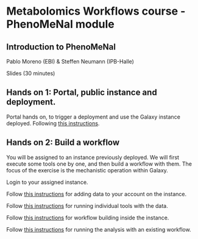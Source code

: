 # Metabolomics Workflows course - PhenoMeNal module

## Introduction to PhenoMeNal

Pablo Moreno (EBI) & Steffen Neumann (IPB-Halle)

Slides (30 minutes)

## Hands on 1: Portal, public instance and deployment.

Portal hands on, to trigger a deployment and use the Galaxy instance deployed. Following [this instructions](portal-practical.md).

## Hands on 2: Build a workflow

You will be assigned to an instance previously deployed. We will first execute some tools one by one, and then build a workflow with them. The focus of the exercise is the mechanistic operation within Galaxy.

Login to your assigned instance.

Follow [this instructions](add-data-fluxomics.md) for adding data to your account on the instance.

Follow [this instructions](run-individual-tools.md) for running individual tools with the data.

Follow [this instructions](build-fluxomics-workflow.md) for workflow building inside the instance.

Follow [this instructions](run-existing-workflow.md) for running the analysis with an existing workflow.
